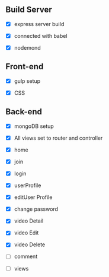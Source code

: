 ## Build Server

- [x] express server build

- [x] connected with babel

- [x] nodemond

## Front-end

- [x] gulp setup

- [x] CSS

## Back-end

- [x] mongoDB setup

- [x] All views set to router and controller

- [x] home

- [x] join

- [x] login

- [x] userProfile

- [x] editUser Profile

- [x] change password

- [x] video Detail

- [x] video Edit

- [x] video Delete

- [ ] comment

- [ ] views
